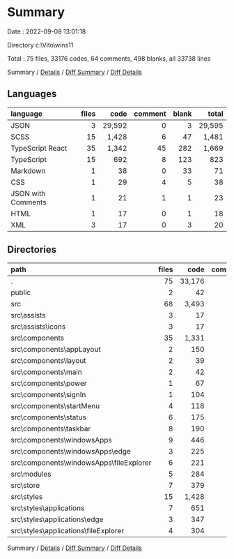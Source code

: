 # Summary

Date : 2022-09-08 13:01:18

Directory c:\\Vito\\wins11

Total : 75 files,  33176 codes, 64 comments, 498 blanks, all 33738 lines

Summary / [Details](details.md) / [Diff Summary](diff.md) / [Diff Details](diff-details.md)

## Languages
| language | files | code | comment | blank | total |
| :--- | ---: | ---: | ---: | ---: | ---: |
| JSON | 3 | 29,592 | 0 | 3 | 29,595 |
| SCSS | 15 | 1,428 | 6 | 47 | 1,481 |
| TypeScript React | 35 | 1,342 | 45 | 282 | 1,669 |
| TypeScript | 15 | 692 | 8 | 123 | 823 |
| Markdown | 1 | 38 | 0 | 33 | 71 |
| CSS | 1 | 29 | 4 | 5 | 38 |
| JSON with Comments | 1 | 21 | 1 | 1 | 23 |
| HTML | 1 | 17 | 0 | 1 | 18 |
| XML | 3 | 17 | 0 | 3 | 20 |

## Directories
| path | files | code | comment | blank | total |
| :--- | ---: | ---: | ---: | ---: | ---: |
| . | 75 | 33,176 | 64 | 498 | 33,738 |
| public | 2 | 42 | 0 | 2 | 44 |
| src | 68 | 3,493 | 63 | 459 | 4,015 |
| src\\assists | 3 | 17 | 0 | 3 | 20 |
| src\\assists\\icons | 3 | 17 | 0 | 3 | 20 |
| src\\components | 35 | 1,331 | 43 | 280 | 1,654 |
| src\\components\\appLayout | 2 | 150 | 15 | 31 | 196 |
| src\\components\\layout | 2 | 39 | 0 | 13 | 52 |
| src\\components\\main | 2 | 42 | 0 | 13 | 55 |
| src\\components\\power | 1 | 67 | 8 | 13 | 88 |
| src\\components\\signIn | 1 | 104 | 1 | 19 | 124 |
| src\\components\\startMenu | 4 | 118 | 6 | 31 | 155 |
| src\\components\\status | 6 | 175 | 6 | 41 | 222 |
| src\\components\\taskbar | 8 | 190 | 1 | 46 | 237 |
| src\\components\\windowsApps | 9 | 446 | 6 | 73 | 525 |
| src\\components\\windowsApps\\edge | 3 | 225 | 4 | 46 | 275 |
| src\\components\\windowsApps\\fileExplorer | 6 | 221 | 2 | 27 | 250 |
| src\\modules | 5 | 284 | 8 | 35 | 327 |
| src\\store | 7 | 379 | 0 | 83 | 462 |
| src\\styles | 15 | 1,428 | 6 | 47 | 1,481 |
| src\\styles\\applications | 7 | 651 | 0 | 21 | 672 |
| src\\styles\\applications\\edge | 3 | 347 | 0 | 11 | 358 |
| src\\styles\\applications\\fileExplorer | 4 | 304 | 0 | 10 | 314 |

Summary / [Details](details.md) / [Diff Summary](diff.md) / [Diff Details](diff-details.md)